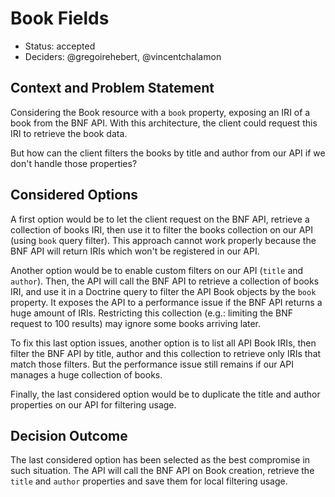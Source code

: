 # Book Fields

* Status: accepted
* Deciders: @gregoirehebert, @vincentchalamon

## Context and Problem Statement

Considering the Book resource with a `book` property, exposing an IRI of a book from the BNF API. With this
architecture, the client could request this IRI to retrieve the book data.

But how can the client filters the books by title and author from our API if we don't handle those properties?

## Considered Options

A first option would be to let the client request on the BNF API, retrieve a collection of books IRI, then use it to
filter the books collection on our API (using `book` query filter). This approach cannot work properly because the BNF
API will return IRIs which won't be registered in our API.

Another option would be to enable custom filters on our API (`title` and `author`). Then, the API will call the BNF
API to retrieve a collection of books IRI, and use it in a Doctrine query to filter the API Book objects by the `book`
property. It exposes the API to a performance issue if the BNF API returns a huge amount of IRIs. Restricting this
collection (e.g.: limiting the BNF request to 100 results) may ignore some books arriving later.

To fix this last option issues, another option is to list all API Book IRIs, then filter the BNF API by title, author
and this collection to retrieve only IRIs that match those filters. But the performance issue still remains if our API
manages a huge collection of books.

Finally, the last considered option would be to duplicate the title and author properties on our API for filtering
usage.

## Decision Outcome

The last considered option has been selected as the best compromise in such situation. The API will call the BNF API on
Book creation, retrieve the `title` and `author` properties and save them for local filtering usage.
